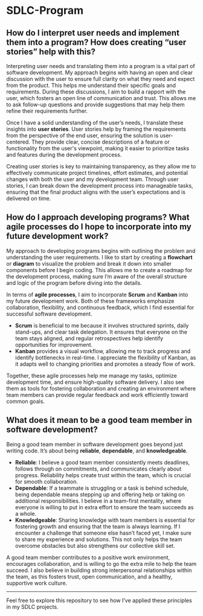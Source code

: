 # SDLC-Program

## How do I interpret user needs and implement them into a program? How does creating “user stories” help with this?

Interpreting user needs and translating them into a program is a vital part of software development. My approach begins with having an open and clear discussion with the user to ensure full clarity on what they need and expect from the product. This helps me understand their specific goals and requirements. During these discussions, I aim to build a rapport with the user, which fosters an open line of communication and trust. This allows me to ask follow-up questions and provide suggestions that may help them refine their requirements further.

Once I have a solid understanding of the user’s needs, I translate these insights into **user stories**. User stories help by framing the requirements from the perspective of the end user, ensuring the solution is user-centered. They provide clear, concise descriptions of a feature or functionality from the user's viewpoint, making it easier to prioritize tasks and features during the development process. 

Creating user stories is key to maintaining transparency, as they allow me to effectively communicate project timelines, effort estimates, and potential changes with both the user and my development team. Through user stories, I can break down the development process into manageable tasks, ensuring that the final product aligns with the user’s expectations and is delivered on time.

## How do I approach developing programs? What agile processes do I hope to incorporate into my future development work?

My approach to developing programs begins with outlining the problem and understanding the user requirements. I like to start by creating a **flowchart** or **diagram** to visualize the problem and break it down into smaller components before I begin coding. This allows me to create a roadmap for the development process, making sure I’m aware of the overall structure and logic of the program before diving into the details.

In terms of **agile processes**, I aim to incorporate **Scrum** and **Kanban** into my future development work. Both of these frameworks emphasize collaboration, flexibility, and continuous feedback, which I find essential for successful software development. 

- **Scrum** is beneficial to me because it involves structured sprints, daily stand-ups, and clear task delegation. It ensures that everyone on the team stays aligned, and regular retrospectives help identify opportunities for improvement. 
- **Kanban** provides a visual workflow, allowing me to track progress and identify bottlenecks in real-time. I appreciate the flexibility of Kanban, as it adapts well to changing priorities and promotes a steady flow of work.

Together, these agile processes help me manage my tasks, optimize development time, and ensure high-quality software delivery. I also see them as tools for fostering collaboration and creating an environment where team members can provide regular feedback and work efficiently toward common goals.

## What does it mean to be a good team member in software development?

Being a good team member in software development goes beyond just writing code. It’s about being **reliable**, **dependable**, and **knowledgeable**. 

- **Reliable**: I believe a good team member consistently meets deadlines, follows through on commitments, and communicates clearly about progress. Reliability helps create trust within the team, which is crucial for smooth collaboration.
- **Dependable**: If a teammate is struggling or a task is behind schedule, being dependable means stepping up and offering help or taking on additional responsibilities. I believe in a team-first mentality, where everyone is willing to put in extra effort to ensure the team succeeds as a whole.
- **Knowledgeable**: Sharing knowledge with team members is essential for fostering growth and ensuring that the team is always learning. If I encounter a challenge that someone else hasn’t faced yet, I make sure to share my experience and solutions. This not only helps the team overcome obstacles but also strengthens our collective skill set.

A good team member contributes to a positive work environment, encourages collaboration, and is willing to go the extra mile to help the team succeed. I also believe in building strong interpersonal relationships within the team, as this fosters trust, open communication, and a healthy, supportive work culture.

---
Feel free to explore this repository to see how I’ve applied these principles in my SDLC projects.
